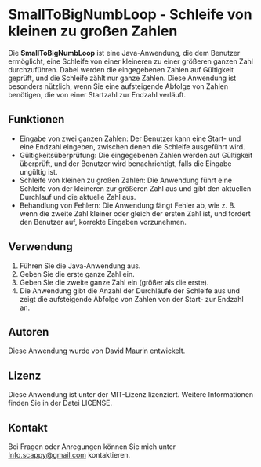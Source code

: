 # SmallToBigNumbLoop - Schleife von kleinen zu großen Zahlen

Die **SmallToBigNumbLoop** ist eine Java-Anwendung, die dem Benutzer ermöglicht, eine Schleife von einer kleineren zu einer größeren ganzen Zahl durchzuführen. 
Dabei werden die eingegebenen Zahlen auf Gültigkeit geprüft, und die Schleife zählt nur ganze Zahlen. 
Diese Anwendung ist besonders nützlich, wenn Sie eine aufsteigende Abfolge von Zahlen benötigen, die von einer Startzahl zur Endzahl verläuft.

## Funktionen

- Eingabe von zwei ganzen Zahlen: Der Benutzer kann eine Start- und eine Endzahl eingeben, zwischen denen die Schleife ausgeführt wird.
- Gültigkeitsüberprüfung: Die eingegebenen Zahlen werden auf Gültigkeit überprüft, und der Benutzer wird benachrichtigt, falls die Eingabe ungültig ist.
- Schleife von kleinen zu großen Zahlen: Die Anwendung führt eine Schleife von der kleineren zur größeren Zahl aus und gibt den aktuellen Durchlauf und die aktuelle Zahl aus.
- Behandlung von Fehlern: Die Anwendung fängt Fehler ab, wie z. B. wenn die zweite Zahl kleiner oder gleich der ersten Zahl ist, und fordert den Benutzer auf, korrekte Eingaben vorzunehmen.

## Verwendung

1. Führen Sie die Java-Anwendung aus.
2. Geben Sie die erste ganze Zahl ein.
3. Geben Sie die zweite ganze Zahl ein (größer als die erste).
4. Die Anwendung gibt die Anzahl der Durchläufe der Schleife aus und zeigt die aufsteigende Abfolge von Zahlen von der Start- zur Endzahl an.

## Autoren

Diese Anwendung wurde von David Maurin entwickelt.

## Lizenz

Diese Anwendung ist unter der MIT-Lizenz lizenziert. Weitere Informationen finden Sie in der Datei LICENSE.

## Kontakt

Bei Fragen oder Anregungen können Sie mich unter Info.scappy@gmail.com kontaktieren.

